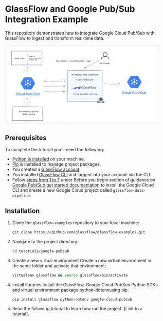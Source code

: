 # GlassFlow and Google Pub/Sub Integration Example

This repository demonstrates how to integrate Google Cloud Pub/Sub with GlassFlow to ingest and transform real-time data.

![GlassFlow Google Pubsub](/assets/GlassFlow%20Google%20Pubsub.png)

## Prerequisites

To complete the tutorial you'll need the following:

- [Python is installed](https://www.python.org/downloads/) on your machine.
- [Pip](https://pip.pypa.io/en/stable/installation/) is installed to manage project packages.
- You created a [GlassFlow account](https://www.notion.so/o/aR82XtsD8fLEkzPmMtb7/s/pRyi93X0Jn9wrh2Z4Ffm/~/changes/9/get-started/create-account).
- You installed [GlassFlow CLI](https://www.notion.so/o/aR82XtsD8fLEkzPmMtb7/s/pRyi93X0Jn9wrh2Z4Ffm/~/changes/9/get-started/glassflow-cli) and logged into your account via the CLI.
- Follow [steps from 1 to 7](https://cloud.google.com/pubsub/docs/publish-receive-messages-client-library) under Before you begin section of guidance on [Google Pub/Sub get started documentation](https://cloud.google.com/pubsub/docs/publish-receive-messages-client-library) to install the Google Cloud CLI and create a new Google Cloud project called `glassflow-data-pipeline`.

## Installation

1. Clone the `glassflow-examples` repository to your local machine:
    
    ```bash
    git clone https://github.com/glassflow/glassflow-examples.git
    ```
    
2. Navigate to the project directory:
    
    ```bash
    cd tutorials/google-pubsub
    ```
3. Create a new virtual environment
Create a new virtual environment in the same folder and activate that environment:
    
    ```bash
    virtualenv glassflow && source glassflow/bin/activate
    ```

4. Install libraries
Install the GlassFlow, Google Cloud PubSub Python SDKs and virtual environment package python-dotenvusing pip.

    ```bash
    pip install glassflow python-dotenv google-cloud-pubsub
    ```

5. Read the following tutorial to learn how run the project: [Link to a tutorial].